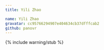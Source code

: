 ```yaml
---
title: Yili Zhao

name: Yili Zhao
gravatar: cc95766294907e404634cb37dfffcab2
github: panovr
---
```

{% include warning/stub %}

